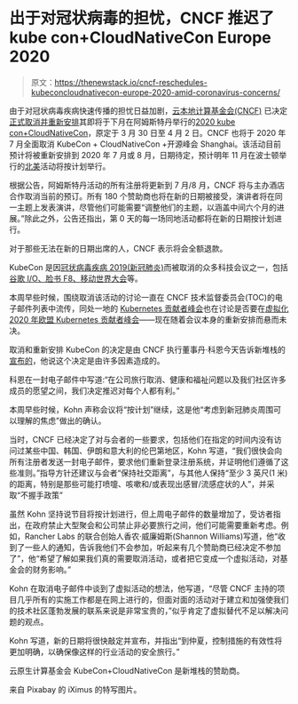 # 出于对冠状病毒的担忧，CNCF 推迟了 kube con+CloudNativeCon Europe 2020

> 原文：<https://thenewstack.io/cncf-reschedules-kubeconcloudnativecon-europe-2020-amid-coronavirus-concerns/>

由于对冠状病毒疾病快速传播的担忧日益加剧，[云本地计算基金会(CNCF)](https://www.cncf.io/) 已决定[正式取消并重新安排](https://events.linuxfoundation.org/kubecon-cloudnativecon-europe/attend/novel-coronavirus-update/)其即将于下月在阿姆斯特丹举行的[2020 kube con+CloudNativeCon](https://events.linuxfoundation.org/kubecon-cloudnativecon-europe/)，原定于 3 月 30 日至 4 月 2 日。CNCF 也将于 2020 年 7 月全面取消 KubeCon + CloudNativeCon +开源峰会 Shanghai。该活动目前预计将被重新安排到 2020 年 7 月或 8 月，日期待定，预计明年 11 月在波士顿举行的[北美](https://events.linuxfoundation.org/kubecon-cloudnativecon-north-america/)活动将按计划举行。

根据公告，阿姆斯特丹活动的所有注册将更新到 7 月/8 月，CNCF 将与主办酒店合作取消当前的预订。所有 180 个赞助商也将在新的日期被接受，演讲者将在同一主题上发表演讲，尽管他们可能需要“调整他们的主题，以涵盖中间六个月的进展。”除此之外，公告还指出，第 0 天的每一场同地活动都将在新的日期按计划进行。

对于那些无法在新的日期出席的人，CNCF 表示将会全额退款。

KubeCon 是因[冠状病毒疾病 2019(新冠肺炎)](https://www.cdc.gov/coronavirus/2019-ncov/about/index.html)而被取消的众多科技会议之一，包括[谷歌 I/O、脸书 F8、移动世界大会](https://www.zdnet.com/article/coronavirus-update-2020-tech-conference-cancellations-and-travel-bans/)等。

本周早些时候，围绕取消该活动的讨论一直在 CNCF 技术监督委员会(TOC)的电子邮件列表中流传，同处一地的 [Kubernetes 贡献者峰会](https://events.linuxfoundation.org/kubernetes-contributor-summit-europe/)也在讨论是否要在[虚拟化 2020 年欧盟 Kubernetes 贡献者峰会](https://github.com/kubernetes/community/issues/4558)——现在随着会议本身的重新安排而悬而未决。

取消和重新安排 KubeCon 的决定是由 CNCF 执行董事丹·科恩今天告诉新堆栈的[宣布的](https://lists.cncf.io/g/cncf-toc/message/4285)，他说这个决定是由许多因素造成的。

科恩在一封电子邮件中写道:“在公司旅行取消、健康和福祉问题以及我们社区许多成员的愿望之间，我们决定推迟对每个人都有利。”

本周早些时候，Kohn 声称会议将“按计划”继续，这是他“考虑到新冠肺炎周围可以理解的焦虑”做出的确认。

当时，CNCF 已经决定了对与会者的一些要求，包括他们在指定的时间内没有访问过某些中国、韩国、伊朗和意大利的伦巴第地区，Kohn 写道，“我们很快会向所有注册者发送一封电子邮件，要求他们重新登录注册系统，并证明他们遵循了这些准则。”指导方针还建议与会者“保持社交距离”，与其他人保持“至少 3 英尺(1 米)的距离，特别是那些可能打喷嚏、咳嗽和/或表现出感冒/流感症状的人”，并采取“不握手政策”

虽然 Kohn 坚持说节目将按计划进行，但上周电子邮件的数量增加了，受访者指出，在政府禁止大型聚会和公司禁止非必要旅行之间，他们可能需要重新考虑。例如，Rancher Labs 的联合创始人香农·威廉姆斯(Shannon Williams)写道，他“收到了一些人的通知，告诉我他们不会参加，听起来有几个赞助商已经决定不参加了”，他“希望了解如果我们真的需要取消活动，或者把它变成一个虚拟活动，对基金会的财务影响。”

Kohn 在取消电子邮件中谈到了虚拟活动的想法，他写道，“尽管 CNCF 主持的项目几乎所有的实施工作都是在网上进行的，但面对面的活动对于建立和加强使我们的技术社区蓬勃发展的联系来说是非常宝贵的，”似乎肯定了虚拟替代不足以解决问题的观点。

Kohn 写道，新的日期将很快敲定并宣布，并指出“到仲夏，控制措施的有效性将更加明确，以确保像这样的行业活动的安全旅行。”

云原生计算基金会 KubeCon+CloudNativeCon 是新堆栈的赞助商。

来自 Pixabay 的 iXimus 的特写图片。

<svg xmlns:xlink="http://www.w3.org/1999/xlink" viewBox="0 0 68 31" version="1.1"><title>Group</title> <desc>Created with Sketch.</desc></svg>